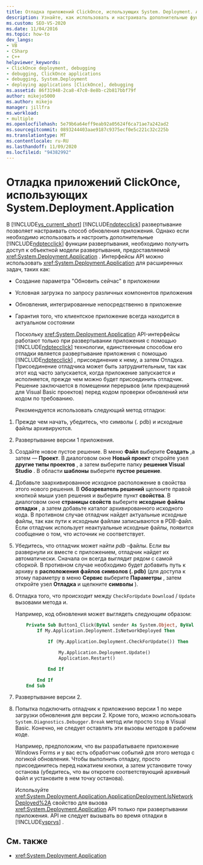 ```yaml
---
title: Отладка приложений ClickOnce, использующих System. Deployment. Application
description: Узнайте, как использовать и настраивать дополнительные функции развертывания ClickOnce путем доступа к объектной модели развертывания, предоставляемой System. Deployment. Application.
ms.custom: SEO-VS-2020
ms.date: 11/04/2016
ms.topic: how-to
dev_langs:
- VB
- CSharp
- C++
helpviewer_keywords:
- ClickOnce deployment, debugging
- debugging, ClickOnce applications
- debugging, System.Deployment
- deploying applications [ClickOnce], debugging
ms.assetid: 86f31948-2ca8-47c0-8e8b-c2b817bbf79f
author: mikejo5000
ms.author: mikejo
manager: jillfra
ms.workload:
- multiple
ms.openlocfilehash: 5e79b6a64eff9eab92a05624f6ca71ae7a242ad2
ms.sourcegitcommit: 0893244403aae9187c9375ecf0e5c221c32c225b
ms.translationtype: MT
ms.contentlocale: ru-RU
ms.lasthandoff: 11/09/2020
ms.locfileid: "94382992"
---
```

# <a name="debug-clickonce-applications-that-use-systemdeploymentapplication"></a>Отладка приложений ClickOnce, использующих System.Deployment.Application
В [!INCLUDE[vs_current_short](../code-quality/includes/vs_current_short_md.md)] [!INCLUDE[ndptecclick](../deployment/includes/ndptecclick_md.md)] развертывание позволяет настраивать способ обновления приложения. Однако если необходимо использовать и настроить дополнительные [!INCLUDE[ndptecclick](../deployment/includes/ndptecclick_md.md)] функции развертывания, необходимо получить доступ к объектной модели развертывания, предоставляемой <xref:System.Deployment.Application> . Интерфейсы API можно использовать <xref:System.Deployment.Application> для расширенных задач, таких как:

- Создание параметра "Обновить сейчас" в приложении

- Условная загрузка по запросу различных компонентов приложения

- Обновления, интегрированные непосредственно в приложение

- Гарантия того, что клиентское приложение всегда находится в актуальном состоянии

  Поскольку <xref:System.Deployment.Application> API-интерфейсы работают только при развертывании приложения с помощью [!INCLUDE[ndptecclick](../deployment/includes/ndptecclick_md.md)] технологии, единственным способом его отладки является развертывание приложения с помощью [!INCLUDE[ndptecclick](../deployment/includes/ndptecclick_md.md)] , присоединение к нему, а затем Отладка. Присоединение отладчика может быть затруднительным, так как этот код часто запускается, когда приложение запускается и исполняется, прежде чем можно будет присоединить отладчик. Решение заключается в помещении перерывов (или прекращений для Visual Basic проектов) перед кодом проверки обновлений или кодом по требованию.

  Рекомендуется использовать следующий метод отладки:

1. Прежде чем начать, убедитесь, что символы (. pdb) и исходные файлы архивируются.

2. Развертывание версии 1 приложения.

3. Создайте новое пустое решение. В меню **Файл** выберите **Создать** ,а затем — **Проект**. В диалоговом окне **Новый проект** откройте узел **другие типы проектов** , а затем выберите папку **решения Visual Studio** . В области **шаблоны** выберите **пустое решение**.

4. Добавьте заархивированное исходное расположение в свойства этого нового решения. В **Обозреватель решений** щелкните правой кнопкой мыши узел решения и выберите пункт **свойства**. В диалоговом окне **страницы свойств** выберите **исходные файлы отладки** , а затем добавьте каталог архивированного исходного кода. В противном случае отладчик найдет актуальные исходные файлы, так как пути к исходным файлам записываются в PDB-файл. Если отладчик использует неактуальные исходные файлы, появится сообщение о том, что источник не соответствует.

5. Убедитесь, что отладчик может найти *pdb* -файлы. Если вы развернули их вместе с приложением, отладчик найдет их автоматически. Сначала он всегда выглядит рядом с самой сборкой. В противном случае необходимо будет добавить путь к архиву в **расположения файлов символов (. pdb)** (для доступа к этому параметру в меню **Сервис** выберите **Параметры** , затем откройте узел **Отладка** и щелкните **символы** ).

6. Отладка того, что происходит между `CheckForUpdate` `Download` / `Update` вызовами метода и.

    Например, код обновления может выглядеть следующим образом:

   ```vb
       Private Sub Button1_Click(ByVal sender As System.Object, ByVal e As System.EventArgs) Handles Button1.Click
           If My.Application.Deployment.IsNetworkDeployed Then

               If (My.Application.Deployment.CheckForUpdate()) Then

                   My.Application.Deployment.Update()
                   Application.Restart()

               End If

           End If
       End Sub
   ```

7. Развертывание версии 2.

8. Попытка подключить отладчик к приложению версии 1 по мере загрузки обновления для версии 2. Кроме того, можно использовать `System.Diagnostics.Debugger.Break` метод или просто `Stop` в Visual Basic. Конечно, не следует оставлять эти вызовы методов в рабочем коде.

    Например, предположим, что вы разрабатываете приложение Windows Forms и у вас есть обработчик событий для этого метода с логикой обновления. Чтобы выполнить отладку, просто присоединитесь перед нажатием кнопки, а затем установите точку останова (убедитесь, что вы откроете соответствующий архивный файл и установите в нем точку останова).

   Используйте <xref:System.Deployment.Application.ApplicationDeployment.IsNetworkDeployed%2A> свойство для вызова <xref:System.Deployment.Application> API только при развертывании приложения. API не следует вызывать во время отладки в [!INCLUDE[vsprvs](../code-quality/includes/vsprvs_md.md)] .

## <a name="see-also"></a>См. также
- <xref:System.Deployment.Application>